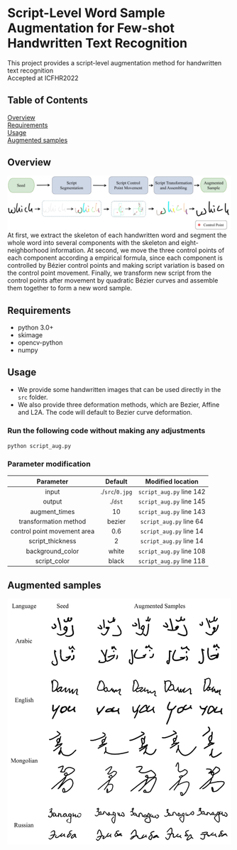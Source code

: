 # Script-Level Word Sample Augmentation for Few-shot Handwritten Text Recognition  
This project provides a script-level augmentation method for handwritten text recognition  
Accepted at ICFHR2022  
## Table of Contents
[Overview](https://github.com/IMU-MachineLearningSXD/script-level_aug_ICFHR2022#overview)  
[Requirements](https://github.com/IMU-MachineLearningSXD/script-level_aug_ICFHR2022#requirements)  
[Usage](https://github.com/IMU-MachineLearningSXD/script-level_aug_ICFHR2022#usage)  
[Augmented samples](https://github.com/IMU-MachineLearningSXD/script-level_aug_ICFHR2022#augmented-samples)  
## Overview
![image](https://github.com/IMU-MachineLearningSXD/script-level_aug_ICFHR2022/blob/main/dst/flow.jpg)
At first, we extract the skeleton of each handwritten word and segment the whole word into several components with the skeleton and eight-neighborhood information. At second, we move the three control points of each component according a empirical formula, since each component is controlled by Bézier control points and making script variation is based on the control point movement. Finally, we transform new script from the control points after movement by quadratic Bézier curves and assemble them together to form a new word sample.  
## Requirements   
- python 3.0+  
- skimage  
- opencv-python  
- numpy  
## Usage
- We provide some handwritten images that can be used directly in the `src` folder.
- We also provide three deformation methods, which are Bezier, Affine and L2A. The code will default to Bezier curve deformation.
### Run the following code without making any adjustments
    python script_aug.py
### Parameter modification  
| Parameter                 |    Default      | Modified location         |
| :---:                     |    :----:       |         :---:             |
|input                      |./`src`/`0.jpg`  | `script_aug.py` line 142  |
|output                     |./`dst`          | `script_aug.py` line 145  |
|augment_times              |10               | `script_aug.py` line 143  |
|transformation method      |bezier           | `script_aug.py` line 64   |
|control point movement area|0.6              | `script_aug.py` line 14   |
|script_thickness           |2                | `script_aug.py` line 14   |
|background_color           |white            | `script_aug.py` line 108  |
|script_color               |black            | `script_aug.py` line 118  | 

## Augmented samples
![image](https://github.com/IMU-MachineLearningSXD/script-level_aug_ICFHR2022/blob/main/dst/samples.jpg)
